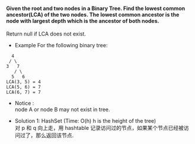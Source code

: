 #### Given the root and two nodes in a Binary Tree. Find the lowest common ancestor(LCA) of the two nodes. The lowest common ancestor is the node with largest depth which is the ancestor of both nodes.
Return null if LCA does not exist.
* Example
For the following binary tree:
```
  4
 / \
3   7
   / \
  5   6
LCA(3, 5) = 4
LCA(5, 6) = 7
LCA(6, 7) = 7  
```
* Notice : <br>
node A or node B may not exist in tree.

* Solution 1: HashSet (Time: O(h) h is the height of the tree) <br>
对 p 和 q 向上走，用 hashtable 记录访问过的节点，如果某个节点已经被访问过了，那么返回该节点.
```java
